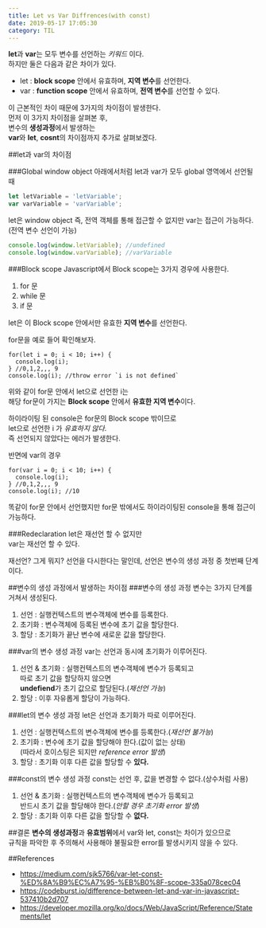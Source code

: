 ```yaml
---
title: Let vs Var Diffrences(with const)
date: 2019-05-17 17:05:30
category: TIL
---
```


**let**과 **var**는 모두 변수를 선언하는 _키워드_ 이다.  
하지만 둘은 다음과 같은 차이가 있다.

- let : **block scope** 안에서 유효하며, **지역 변수**를 선언한다.
- var : **function scope** 안에서 유효하며, **전역 변수**를 선언할 수 있다.

이 근본적인 차이 때문에 3가지의 차이점이 발생한다.  
먼저 이 3가지 차이점을 살펴본 후,  
변수의 **생성과정**에서 발생하는  
**var**와 **let**, **cosnt**의 차이점까지 추가로 살펴보겠다.  

##let과 var의 차이점

###Global window object
아래에서처럼 let과 var가 모두 global 영역에서 선언될 때  

```js
let letVariable = 'letVariable';
var varVariable = 'varVariable';
```

let은 window object 즉, 전역 객체를 통해 접근할 수 없지만
var는 접근이 가능하다.(전역 변수 선언이 가능)  

```js
console.log(window.letVariable); //undefined
console.log(window.varVariable); //varVariable
```

###Block scope
Javascript에서 Block scope는 3가지 경우에 사용한다.

1. for 문
2. while 문
3. if 문

let은 이 Block scope 안에서만 유효한 **지역 변수**를 선언한다.

for문을 예로 들어 확인해보자.

```js{4}
for(let i = 0; i < 10; i++) {
  console.log(i);
} //0,1,2,,, 9
console.log(i); //throw error `i is not defined`
```

위와 같이 for문 안에서 let으로 선언한 i는  
해당 for문이 가지는 **Block scope** 안에서 **유효한 지역 변수**이다.  
  
하이라이팅 된 console은 for문의 Block scope 밖이므로  
let으로 선언한 i 가 _유효하지 않다_.  
즉 선언되지 않았다는 에러가 발생한다.

반면에 var의 경우

```js{4}
for(var i = 0; i < 10; i++) {
  console.log(i);
} //0,1,2,,, 9
console.log(i); //10
```

똑같이 for문 안에서 선언했지만
for문 밖에서도 하이라이팅된 console을 통해 접근이 가능하다.

###Redeclaration
let은 재선언 할 수 없지만  
var는 재선언 할 수 있다.

재선언? 그게 뭐지?
선언을 다시한다는 말인데, 선언은 변수의 생성 과정 중 첫번째 단계이다.

##변수의 생성 과정에서 발생하는 차이점
###변수의 생성 과정
변수는 3가지 단계를 거쳐서 생성된다.

1. 선언 : 실행컨텍스트의 변수객체에 변수를 등록한다.
2. 초기화 : 변수객체에 등록된 변수에 초기 값을 할당한다.
3. 할당 : 초기화가 끝난 변수에 새로운 값을 할당한다.

###var의 변수 생성 과정
var는 선언과 동시에 초기화가 이루어진다.

1. 선언 & 초기화 : 실행컨텍스트의 변수객체에 변수가 등록되고  
따로 초기 값을 할당하지 않으면  
**undefiend**가 초기 값으로 할당된다.(_재선언 가능_)
2. 할당 : 이후 자유롭게 할당이 가능하다.

###let의 변수 생성 과정
let은 선언과 초기화가 따로 이루어진다.

1. 선언 : 실행컨텍스트의 변수객체에 변수를 등록한다.(_재선언 불가능_)
2. 초기화 : 변수에 초기 값을 할당해야 한다.(값이 없는 상태)  
(따라서 호이스팅은 되지만 _reference error 발생_)
3. 할당 : 초기화 이후 다른 값을 할당할 수 **있다.**

###const의 변수 생성 과정
const는 선언 후, 값을 변경할 수 없다.(상수처럼 사용)

1. 선언 & 초기화 : 실행컨텍스트의 변수객체에 변수가 등록되고  
반드시 초기 값을 할당해야 한다.(_안할 경우 초기화 error 발생_)
2. 할당 : 초기화 이후 다른 값을 할당할 수 **없다.**

##결론
**변수의 생성과정**과 **유효범위**에서 var와 let, const는 차이가 있으므로  
규칙을 파악한 후 주의해서 사용해야 불필요한 error를 발생시키지 않을 수 있다.

##References
- https://medium.com/sjk5766/var-let-const-%ED%8A%B9%EC%A7%95-%EB%B0%8F-scope-335a078cec04
- https://codeburst.io/difference-between-let-and-var-in-javascript-537410b2d707
- https://developer.mozilla.org/ko/docs/Web/JavaScript/Reference/Statements/let

